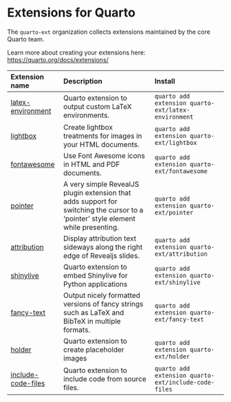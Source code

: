 

# Extensions for Quarto

The `quarto-ext` organization collects extensions maintained by the core Quarto team.

Learn more about creating your extensions here: <https://quarto.org/docs/extensions/>

| Extension name                                                         | Description                                                                                                                       | Install                                              |
|:-----------------------------------------------------------------------|:----------------------------------------------------------------------------------------------------------------------------------|:-----------------------------------------------------|
| [latex-environment](https://github.com/quarto-ext/latex-environment)   | Quarto extension to output custom LaTeX environments.                                                                             | `quarto add extension quarto-ext/latex-environment`  |
| [lightbox](https://github.com/quarto-ext/lightbox)                     | Create lightbox treatments for images in your HTML documents.                                                                     | `quarto add extension quarto-ext/lightbox`           |
| [fontawesome](https://github.com/quarto-ext/fontawesome)               | Use Font Awesome icons in HTML and PDF documents.                                                                                 | `quarto add extension quarto-ext/fontawesome`        |
| [pointer](https://github.com/quarto-ext/pointer)                       | A very simple RevealJS plugin extension that adds support for switching the cursor to a ‘pointer’ style element while presenting. | `quarto add extension quarto-ext/pointer`            |
| [attribution](https://github.com/quarto-ext/attribution)               | Display attribution text sideways along the right edge of Revealjs slides.                                                        | `quarto add extension quarto-ext/attribution`        |
| [shinylive](https://github.com/quarto-ext/shinylive)                   | Quarto extension to embed Shinylive for Python applications                                                                       | `quarto add extension quarto-ext/shinylive`          |
| [fancy-text](https://github.com/quarto-ext/fancy-text)                 | Output nicely formatted versions of fancy strings such as LaTeX and BibTeX in multiple formats.                                   | `quarto add extension quarto-ext/fancy-text`         |
| [holder](https://github.com/quarto-ext/holder)                         | Quarto extension to create placeholder images                                                                                     | `quarto add extension quarto-ext/holder`             |
| [include-code-files](https://github.com/quarto-ext/include-code-files) | Quarto extension to include code from source files.                                                                               | `quarto add extension quarto-ext/include-code-files` |
